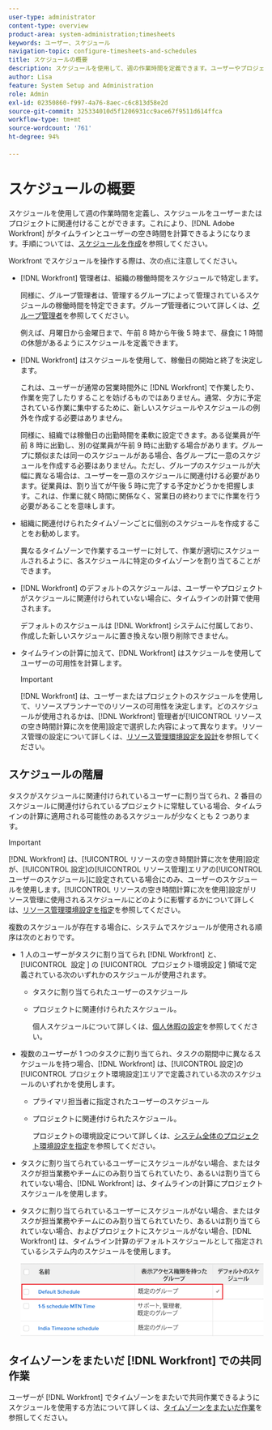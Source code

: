 ```yaml
---
user-type: administrator
content-type: overview
product-area: system-administration;timesheets
keywords: ユーザー、スケジュール
navigation-topic: configure-timesheets-and-schedules
title: スケジュールの概要
description: スケジュールを使用して、週の作業時間を定義できます。ユーザーやプロジェクトに、スケジュールを関連付けることができます。これにより、 [!DNL Adobe Workfront]  がタイムラインとユーザーの空き時間を計算します。手順については、スケジュールを作成を参照してください。
author: Lisa
feature: System Setup and Administration
role: Admin
exl-id: 02350860-f997-4a76-8aec-c6c813d58e2d
source-git-commit: 325334010d5f1206931cc9ace67f9511d614ffca
workflow-type: tm+mt
source-wordcount: '761'
ht-degree: 94%

---
```


# スケジュールの概要

<!-- Audited: 1/2024 -->

<!--<span class="preview">The highlighted information on this page refers to functionality not yet generally available. It is available only in the Preview environment for all customers. After the monthly releases to Production, the same features are also available in the Production environment for customers who enabled fast releases. </span>   

<span class="preview">For information about fast releases, see [Enable or disable fast releases for your organization](/help/quicksilver/administration-and-setup/set-up-workfront/configure-system-defaults/enable-fast-release-process.md). </span>-->

スケジュールを使用して週の作業時間を定義し、スケジュールをユーザーまたはプロジェクトに関連付けることができます。これにより、[!DNL Adobe Workfront] がタイムラインとユーザーの空き時間を計算できるようになります。手順については、[スケジュールを作成](../../../administration-and-setup/set-up-workfront/configure-timesheets-schedules/create-schedules.md)を参照してください。

Workfront でスケジュールを操作する際は、次の点に注意してください。

* [!DNL Workfront] 管理者は、組織の稼働時間をスケジュールで特定します。

  同様に、グループ管理者は、管理するグループによって管理されているスケジュールの稼働時間を特定できます。グループ管理者について詳しくは、[グループ管理者](../../../administration-and-setup/manage-groups/group-roles/group-administrators.md)を参照してください。

  例えば、月曜日から金曜日まで、午前 8 時から午後 5 時まで、昼食に 1 時間の休憩があるようにスケジュールを定義できます。

* [!DNL Workfront] はスケジュールを使用して、稼働日の開始と終了を決定します。

  これは、ユーザーが通常の営業時間外に [!DNL Workfront] で作業したり、作業を完了したりすることを妨げるものではありません。通常、夕方に予定されている作業に集中するために、新しいスケジュールやスケジュールの例外を作成する必要はありません。

  同様に、組織では稼働日の出勤時間を柔軟に設定できます。ある従業員が午前 8 時に出勤し、別の従業員が午前 9 時に出勤する場合があります。グループに類似または同一のスケジュールがある場合、各グループに一意のスケジュールを作成する必要はありません。ただし、グループのスケジュールが大幅に異なる場合は、ユーザーを一意のスケジュールに関連付ける必要があります。従業員は、割り当てが午後 5 時に完了する予定かどうかを把握します。これは、作業に就く時間に関係なく、営業日の終わりまでに作業を行う必要があることを意味します。

* 組織に関連付けられたタイムゾーンごとに個別のスケジュールを作成することをお勧めします。

  異なるタイムゾーンで作業するユーザーに対して、作業が適切にスケジュールされるように、各スケジュールに特定のタイムゾーンを割り当てることができます。

* [!DNL Workfront] のデフォルトのスケジュールは、ユーザーやプロジェクトがスケジュールに関連付けられていない場合に、タイムラインの計算で使用されます。

  デフォルトのスケジュールは [!DNL Workfront] システムに付属しており、作成した新しいスケジュールに置き換えない限り削除できません。

* タイムラインの計算に加えて、[!DNL Workfront] はスケジュールを使用してユーザーの可用性を計算します。

  >[!IMPORTANT]
  >
  >[!DNL Workfront] は、ユーザーまたはプロジェクトのスケジュールを使用して、リソースプランナーでのリソースの可用性を決定します。どのスケジュールが使用されるかは、[!DNL Workfront] 管理者が[!UICONTROL リソースの空き時間計算に次を使用]設定で選択した内容によって異なります。リソース管理の設定について詳しくは、[リソース管理環境設定を設計](../../../administration-and-setup/set-up-workfront/configure-system-defaults/configure-resource-mgmt-preferences.md)を参照してください。

## スケジュールの階層

タスクがスケジュールに関連付けられているユーザーに割り当てられ、2 番目のスケジュールに関連付けられているプロジェクトに常駐している場合、タイムラインの計算に適用される可能性のあるスケジュールが少なくとも 2 つあります。

>[!IMPORTANT]
>
>[!DNL Workfront] は、[!UICONTROL リソースの空き時間計算に次を使用]設定が、[!UICONTROL 設定]の[!UICONTROL リソース管理]エリアの[!UICONTROL ユーザーのスケジュール]に設定されている場合にのみ、ユーザーのスケジュールを使用します。[!UICONTROL リソースの空き時間計算に次を使用]設定がリソース管理に使用されるスケジュールにどのように影響するかについて詳しくは、[リソース管理環境設定を指定](../../../administration-and-setup/set-up-workfront/configure-system-defaults/configure-resource-mgmt-preferences.md)を参照してください。

複数のスケジュールが存在する場合に、システムでスケジュールが使用される順序は次のとおりです。


* 1 人のユーザーがタスクに割り当てられ [!DNL Workfront] と、[!UICONTROL &#x200B; 設定 &#x200B;] の [!UICONTROL &#x200B; プロジェクト環境設定 &#x200B;] 領域で定義されている次のいずれかのスケジュールが使用されます。

   * タスクに割り当てられたユーザーのスケジュール
   * プロジェクトに関連付けられたスケジュール。

     個人スケジュールについて詳しくは、[個人休暇の設定](../../../workfront-basics/manage-your-account-and-profile/configuring-your-user-profile/personal-time-overview.md)を参照してください。

* 複数のユーザーが 1 つのタスクに割り当てられ、タスクの期間中に異なるスケジュールを持つ場合、[!DNL Workfront] は、[!UICONTROL 設定]の[!UICONTROL プロジェクト環境設定]エリアで定義されている次のスケジュールのいずれかを使用します。

   * プライマリ担当者に指定されたユーザーのスケジュール
   * プロジェクトに関連付けられたスケジュール。

     プロジェクトの環境設定について詳しくは、[システム全体のプロジェクト環境設定を指定](../../../administration-and-setup/set-up-workfront/configure-system-defaults/set-project-preferences.md)を参照してください。

* タスクに割り当てられているユーザーにスケジュールがない場合、またはタスクが担当業務やチームにのみ割り当てられていたり、あるいは割り当てられていない場合、[!DNL Workfront] は、タイムラインの計算にプロジェクトスケジュールを使用します。
* タスクに割り当てられているユーザーにスケジュールがない場合、またはタスクが担当業務やチームにのみ割り当てられていたり、あるいは割り当てられていない場合、およびプロジェクトにスケジュールがない場合、[!DNL Workfront] は、タイムライン計算のデフォルトスケジュールとして指定されているシステム内のスケジュールを使用します。

  ![&#x200B; 既定のスケジュール &#x200B;](assets/default-schedule.png)

## タイムゾーンをまたいだ [!DNL Workfront] での共同作業

ユーザーが [!DNL Workfront] でタイムゾーンをまたいで共同作業できるようにスケジュールを使用する方法について詳しくは、[タイムゾーンをまたいだ作業](../../../workfront-basics/tips-tricks-and-troubleshooting/working-across-timezones.md)を参照してください。
